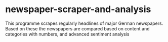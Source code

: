 # newspaper-scraper-and-analysis
This programme scrapes regularly headlines of major German newspapers. Based on these the newspapers are compared based on content and categories with numbers, and advanced sentiment analysis
